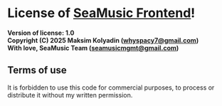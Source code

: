 # License of [SeaMusic Frontend](https://github.com/seamusic-official/seamusic-frontend/)!
<b> Version of license: 1.0 </b> <br>
<b> Copyright (C) 2025 Maksim Kolyadin (<whyspacy7@gmail.com>) </b><br>
<b> With love, SeaMusic Team (<seamusicmgmt@gmail.com>) </b>

## Terms of use
It is forbidden to use this code for commercial purposes, to process or distribute it without my written permission. 
